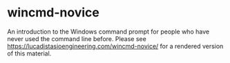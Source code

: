 # wincmd-novice
An introduction to the Windows command prompt for people who have never used the command line before. Please see https://lucadistasioengineering.com/wincmd-novice/ for a rendered version of this material.
